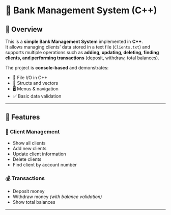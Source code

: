 # 🏦 Bank Management System (C++)

## 📌 Overview
This is a **simple Bank Management System** implemented in **C++**.  
It allows managing clients' data stored in a text file (`Clients.txt`) and supports multiple operations such as **adding, updating, deleting, finding clients, and performing transactions** (deposit, withdraw, total balances).

The project is **console-based** and demonstrates:
- 📂 File I/O in C++
- 🧾 Structs and vectors
- 🖥️ Menus & navigation
- ✅ Basic data validation

---

## 🚀 Features

### 👤 Client Management
- Show all clients  
- Add new clients  
- Update client information  
- Delete clients  
- Find client by account number  

### 💰 Transactions
- Deposit money  
- Withdraw money *(with balance validation)*  
- Show total balances  

---


